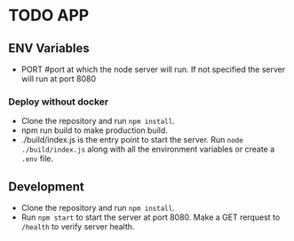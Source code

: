 # TODO APP

## ENV Variables

- PORT #port at which the node server will run. If not specified the server will run at port 8080

### Deploy without docker
- Clone the repository and run `npm install`.
- npm run build to make production build.
- ./build/index.js is the entry point to start the server. Run `node ./build/index.js` along with all the environment variables or create a `.env` file.

## Development
- Clone the repository and run `npm install`.
- Run `npm start` to start the server at port 8080. Make a GET rerquest to `/health` to verify server health.